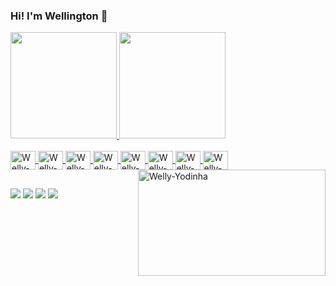 ### Hi! I'm Wellington 👋

<div>
  <a href="https://github.com/wellington36">
  <img height="170em" src="https://github-readme-stats.vercel.app/api?username=wellington36&show_icons=true&theme=dark&include_all_commits=true&count_private=true"/>
  <img height="170em" src="https://github-readme-stats.vercel.app/api/top-langs/?username=wellington36&hide=Jupyter%20Notebook&layout=compact&langs_count=8&theme=dark"/>
</div>
  
<div style="display: inline_block"><br>
  <img align="center" alt="Welly-Py" height="30" width="40" src="https://cdn.jsdelivr.net/gh/devicons/devicon/icons/python/python-original.svg">
  <img align="center" alt="Welly-Cpp" height="30" width="40" src="https://cdn.jsdelivr.net/gh/devicons/devicon/icons/cplusplus/cplusplus-original.svg">
  <img align="center" alt="Welly-Hs" height="30" width="40" src="https://cdn.jsdelivr.net/gh/devicons/devicon/icons/haskell/haskell-original.svg">
  <img align="center" alt="Welly-Rb" height="30" width="40" src="https://cdn.jsdelivr.net/gh/devicons/devicon/icons/ruby/ruby-original.svg">
  <img align="center" alt="Welly-Sh" height="30" width="40" src="https://cdn.jsdelivr.net/gh/devicons/devicon/icons/bash/bash-original.svg">
  <img align="center" alt="Welly-Git" height="30" width="40" src="https://cdn.jsdelivr.net/gh/devicons/devicon/icons/git/git-original.svg">
  <img align="center" alt="Welly-Vs" height="30" width="40" src="https://cdn.jsdelivr.net/gh/devicons/devicon/icons/vscode/vscode-original.svg">
  <img align="center" alt="Welly-Linux" height="30" width="40" src="https://cdn.jsdelivr.net/gh/devicons/devicon/icons/linux/linux-original.svg">
  <img align="right" alt="Welly-Yodinha" height="170" width="300" src="https://media.giphy.com/media/yrhhmre5fN2PtRujfo/giphy.gif">
</div>
  
##

<div>
  <a href = "mailto:wellington.71319@gmail.com"><img src="https://img.shields.io/badge/-Gmail-%23333?style=for-the-badge&logo=gmail&logoColor=white" target="_blank"></a>
  <a href="https://www.linkedin.com/in/wellington-silva-80189a202/" target="_blank"><img src="https://img.shields.io/badge/-LinkedIn-%230077B5?style=for-the-badge&logo=linkedin&logoColor=white" target="_blank"></a>
  <a href="https://www.instagram.com/wellington71319/" target="_blank"><img src="https://img.shields.io/badge/-Instagram-%23E4405F?style=for-the-badge&logo=instagram&logoColor=white" target="_blank"></a>
  <a href = "https://www.facebook.com/wellington.jose.5891004/"><img src="https://img.shields.io/badge/Facebook-1877F2?style=for-the-badge&logo=facebook&logoColor=white" target="_blank"></a> 
</div>
